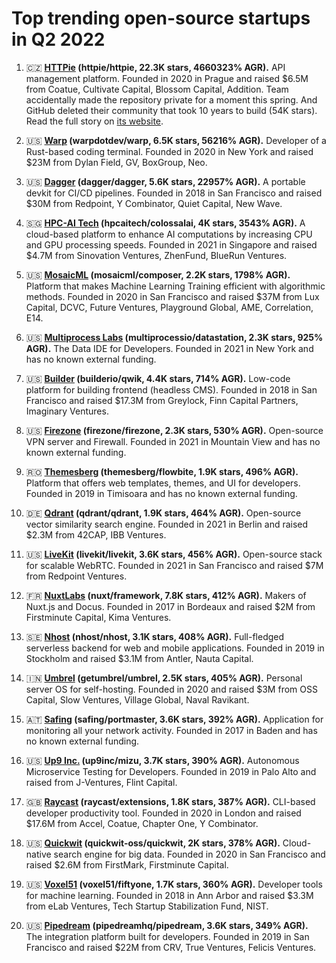 # Top trending open-source startups in Q2 2022

1. 🇨🇿 **[HTTPie](https://httpie.io/) (httpie/httpie, 22.3K stars, 4660323% AGR).** API management platform. Founded in 2020 in Prague and raised $6.5M from Coatue, Cultivate Capital, Blossom Capital, Addition. Team accidentally made the repository private for a moment this spring. And GitHub deleted their community that took 10 years to build (54K stars). Read the full story on [its website](https://httpie.io/blog/stardust).

2. 🇺🇸 **[Warp](https://www.warp.dev/) (warpdotdev/warp, 6.5K stars, 56216% AGR).** Developer of a Rust-based coding terminal. Founded in 2020 in New York and raised $23M from Dylan Field, GV, BoxGroup, Neo.

3. 🇺🇸 **[Dagger](https://dagger.io/) (dagger/dagger, 5.6K stars, 22957% AGR).** A portable devkit for CI/CD pipelines. Founded in 2018 in San Francisco and raised $30M from Redpoint, Y Combinator, Quiet Capital, New Wave.

4. 🇸🇬 **[HPC-AI Tech](https://www.hpcaitech.com/) (hpcaitech/colossalai, 4K stars, 3543% AGR).** A cloud-based platform to enhance AI computations by increasing CPU and GPU processing speeds. Founded in 2021 in Singapore and raised $4.7M from Sinovation Ventures, ZhenFund, BlueRun Ventures.

5. 🇺🇸 **[MosaicML](https://www.mosaicml.com/) (mosaicml/composer, 2.2K stars, 1798% AGR).** Platform that makes Machine Learning Training efficient with algorithmic methods. Founded in 2020 in San Francisco and raised $37M from Lux Capital, DCVC, Future Ventures, Playground Global, AME, Correlation, E14.

6. 🇺🇸 **[Multiprocess Labs](https://datastation.multiprocess.io/) (multiprocessio/datastation, 2.3K stars, 925% AGR).** The Data IDE for Developers. Founded in 2021 in New York and has no known external funding.

7. 🇺🇸 **[Builder](https://www.builder.io/) (builderio/qwik, 4.4K stars, 714% AGR).** Low-code platform for building frontend (headless CMS). Founded in 2018 in San Francisco and raised $17.3M from Greylock, Finn Capital Partners, Imaginary Ventures.

8. 🇺🇸 **[Firezone](https://www.firezone.dev/) (firezone/firezone, 2.3K stars, 530% AGR).** Open-source VPN server and Firewall. Founded in 2021 in Mountain View and has no known external funding.

9. 🇷🇴 **[Themesberg](https://themesberg.com/) (themesberg/flowbite, 1.9K stars, 496% AGR).** Platform that offers web templates, themes, and UI for developers. Founded in 2019 in Timisoara and has no known external funding.

10. 🇩🇪 **[Qdrant](https://qdrant.tech/) (qdrant/qdrant, 1.9K stars, 464% AGR).** Open-source vector similarity search engine. Founded in 2021 in Berlin and raised $2.3M from 42CAP, IBB Ventures.

11. 🇺🇸 **[LiveKit](https://livekit.io/) (livekit/livekit, 3.6K stars, 456% AGR).** Open-source stack for scalable WebRTC. Founded in 2021 in San Francisco and raised $7M from Redpoint Ventures.

12. 🇫🇷 **[NuxtLabs](https://nuxtlabs.com/) (nuxt/framework, 7.8K stars, 412% AGR).** Makers of Nuxt.js and Docus. Founded in 2017 in Bordeaux and raised $2M from Firstminute Capital, Kima Ventures.

13. 🇸🇪 **[Nhost](https://nhost.io/) (nhost/nhost, 3.1K stars, 408% AGR).** Full-fledged serverless backend for web and mobile applications. Founded in 2019 in Stockholm and raised $3.1M from Antler, Nauta Capital.

14. 🇮🇳 **[Umbrel](https://umbrel.com/) (getumbrel/umbrel, 2.5K stars, 405% AGR).** Personal server OS for self-hosting. Founded in 2020 and raised $3M from OSS Capital, Slow Ventures, Village Global, Naval Ravikant.

15. 🇦🇹 **[Safing](https://safing.io/) (safing/portmaster, 3.6K stars, 392% AGR).** Application for monitoring all your network activity. Founded in 2017 in Baden and has no known external funding.

16. 🇺🇸 **[Up9 Inc.](https://up9.com/) (up9inc/mizu, 3.7K stars, 390% AGR).** Autonomous Microservice Testing for Developers. Founded in 2019 in Palo Alto and raised from J-Ventures, Flint Capital.

17. 🇬🇧 **[Raycast](https://raycast.com/) (raycast/extensions, 1.8K stars, 387% AGR).** CLI-based developer productivity tool. Founded in 2020 in London and raised $17.6M from Accel, Coatue, Chapter One, Y Combinator.

18. 🇺🇸 **[Quickwit](https://quickwit.io/) (quickwit-oss/quickwit, 2K stars, 378% AGR).** Cloud-native search engine for big data. Founded in 2020 in San Francisco and raised $2.6M from FirstMark, Firstminute Capital.

19. 🇺🇸 **[Voxel51](https://voxel51.com/) (voxel51/fiftyone, 1.7K stars, 360% AGR).** Developer tools for machine learning. Founded in 2018 in Ann Arbor and raised $3.3M from eLab Ventures, Tech Startup Stabilization Fund, NIST.

20. 🇺🇸 **[Pipedream](https://pipedream.com/) (pipedreamhq/pipedream, 3.6K stars, 349% AGR).** The integration platform built for developers. Founded in 2019 in San Francisco and raised $22M from CRV, True Ventures, Felicis Ventures.
